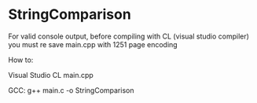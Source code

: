 StringComparison
================
For valid console output, before compiling with CL (visual studio compiler) you must re save main.cpp with 1251 page encoding

How to:

Visual Studio
CL main.cpp

GCC:
g++ main.c -o StringComparison
